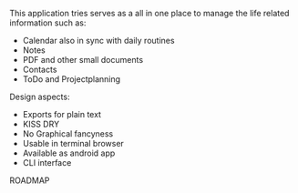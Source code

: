 This application tries serves as a all in one place to
manage the life related information such as:

- Calendar also in sync with daily routines
- Notes
- PDF and other small documents
- Contacts
- ToDo and Projectplanning

Design aspects:

- Exports for plain text
- KISS DRY
- No Graphical fancyness
- Usable in terminal browser
- Available as android app
- CLI interface

ROADMAP


 
